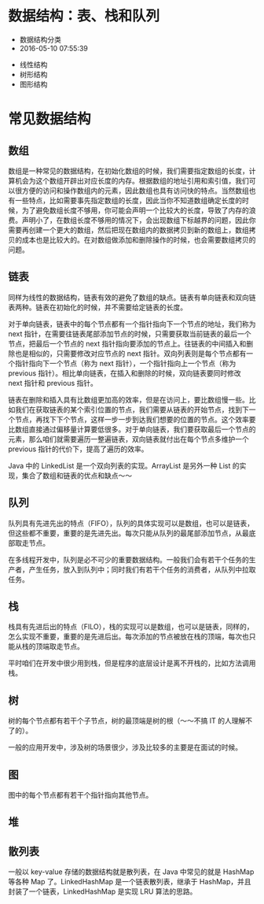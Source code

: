 # 数据结构：表、栈和队列
- 数据结构分类
- 2016-05-10 07:55:39

* 线性结构
* 树形结构
* 图形结构

# 常见数据结构

## 数组

数组是一种常见的数据结构，在初始化数组的时候，我们需要指定数组的长度，计算机会为这个数组开辟出对应长度的内存。根据数组的地址引用和索引值，我们可以很方便的访问和操作数组内的元素，因此数组也具有访问快的特点。当然数组也有一些特点，比如需要事先指定数组的长度，因此当你不知道数组确定长度的时候，为了避免数组长度不够用，你可能会声明一个比较大的长度，导致了内存的浪费。声明小了，在数组长度不够用的情况下，会出现数组下标越界的问题，因此你需要再创建一个更大的数组，然后把现在数组内的数据拷贝到新的数组上，数组拷贝的成本也是比较大的。在对数组做添加和删除操作的时候，也会需要数组拷贝的问题。

## 链表

同样为线性的数据结构，链表有效的避免了数组的缺点。链表有单向链表和双向链表两种。链表在初始化的时候，并不需要给定链表的长度。

对于单向链表，链表中的每个节点都有一个指针指向下一个节点的地址，我们称为 next 指针，在需要往链表尾部添加节点的时候，只需要获取当前链表的最后一个节点，把最后一个节点的 next 指针指向要添加的节点上。往链表的中间插入和删除也是相似的，只需要修改对应节点的 next 指针。双向列表则是每个节点都有一个指针指向下一个节点（称为 next 指针），一个指针指向上一个节点（称为 previous 指针）。相比单向链表，在插入和删除的时候，双向链表要同时修改 next 指针和 previous 指针。

链表在删除和插入具有比数组更加高的效率，但是在访问上，要比数组慢一些。比如我们在获取链表的某个索引位置的节点，我们需要从链表的开始节点，找到下一个节点，再找下下个节点，这样一步一步到达我们想要的位置的节点。这个效率要比数组直接通过偏移量计算要低很多。对于单向链表，我们要获取最后一个节点的元素，那么咱们就需要遍历一整遍链表，双向链表就付出在每个节点多维护一个 previous 指针的代价下，提高了遍历的效率。

Java 中的 LinkedList 是一个双向列表的实现。ArrayList 是另外一种 List 的实现，集合了数组和链表的优点和缺点～～

## 队列

队列具有先进先出的特点（FIFO），队列的具体实现可以是数组，也可以是链表，但这些都不重要，重要的是先进先出。每次只能从队列的最尾部添加节点，从最底部取走节点。

在多线程开发中，队列是必不可少的重要数据结构。一般我们会有若干个任务的生产者，产生任务，放入到队列中；同时我们有若干个任务的消费者，从队列中拉取任务。

## 栈

栈具有先进后出的特点（FILO），栈的实现可以是数组，也可以是链表，同样的，怎么实现不重要，重要的是先进后出。每次添加的节点被放在栈的顶端，每次也只能从栈的顶端取走节点。

平时咱们在开发中很少用到栈，但是程序的底层设计是离不开栈的，比如方法调用栈。

## 树

树的每个节点都有若干个子节点，树的最顶端是树的根（～～不搞 IT 的人理解不了的）。

一般的应用开发中，涉及树的场景很少，涉及比较多的主要是在面试的时候。

## 图

图中的每个节点都有若干个指针指向其他节点。

## 堆

## 散列表

一般以 key-value 存储的数据结构就是散列表，在 Java 中常见的就是 HashMap 等各种 Map 了。LinkedHashMap 是一个链表散列表，继承于 HashMap，并且封装了一个链表，LinkedHashMap 是实现 LRU 算法的思路。



